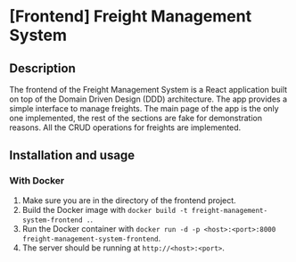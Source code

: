 # [Frontend] Freight Management System

## Description
The frontend of the Freight Management System is a React application built on top of the Domain Driven Design (DDD) architecture. The app provides a simple interface to manage freights. The main page of the app is the only one implemented, the rest of the sections are fake for demonstration reasons. All the CRUD operations for freights are implemented.

## Installation and usage
### With Docker
1. Make sure you are in the directory of the frontend project.
2. Build the Docker image with `docker build -t freight-management-system-frontend .`.
3. Run the Docker container with `docker run -d -p <host>:<port>:8000 freight-management-system-frontend`.
4. The server should be running at `http://<host>:<port>`.
